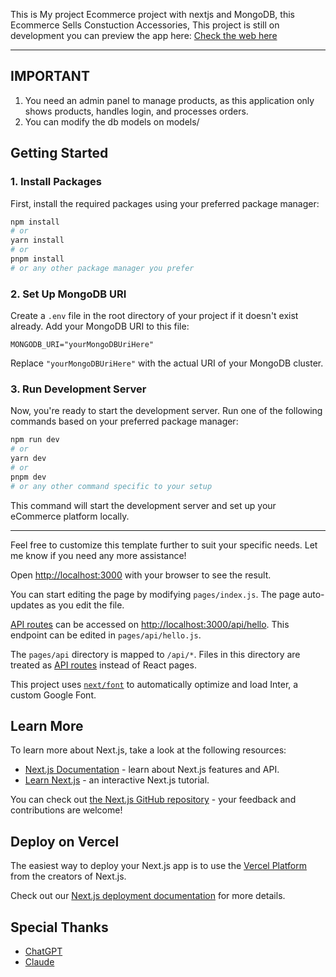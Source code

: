This is My project Ecommerce project with nextjs and MongoDB, this Ecommerce Sells Constuction Accessories, This project is still on development
you can preview the app here:
[Check the web here](https://penelitian-ilmiah.vercel.app/)

---

## IMPORTANT
1. You need an admin panel to manage products, as this application only shows products, handles login, and processes orders.
2. You can modify the db models on models/

## Getting Started

### 1. Install Packages

First, install the required packages using your preferred package manager:

```bash
npm install
# or
yarn install
# or
pnpm install
# or any other package manager you prefer
```

### 2. Set Up MongoDB URI

Create a `.env` file in the root directory of your project if it doesn't exist already. Add your MongoDB URI to this file:

```dotenv
MONGODB_URI="yourMongoDBUriHere"
```

Replace `"yourMongoDBUriHere"` with the actual URI of your MongoDB cluster.

### 3. Run Development Server

Now, you're ready to start the development server. Run one of the following commands based on your preferred package manager:

```bash
npm run dev
# or
yarn dev
# or
pnpm dev
# or any other command specific to your setup
```

This command will start the development server and set up your eCommerce platform locally.

---

Feel free to customize this template further to suit your specific needs. Let me know if you need any more assistance!

Open [http://localhost:3000](http://localhost:3000) with your browser to see the result.

You can start editing the page by modifying `pages/index.js`. The page auto-updates as you edit the file.

[API routes](https://nextjs.org/docs/api-routes/introduction) can be accessed on [http://localhost:3000/api/hello](http://localhost:3000/api/hello). This endpoint can be edited in `pages/api/hello.js`.

The `pages/api` directory is mapped to `/api/*`. Files in this directory are treated as [API routes](https://nextjs.org/docs/api-routes/introduction) instead of React pages.

This project uses [`next/font`](https://nextjs.org/docs/basic-features/font-optimization) to automatically optimize and load Inter, a custom Google Font.

## Learn More

To learn more about Next.js, take a look at the following resources:

- [Next.js Documentation](https://nextjs.org/docs) - learn about Next.js features and API.
- [Learn Next.js](https://nextjs.org/learn) - an interactive Next.js tutorial.

You can check out [the Next.js GitHub repository](https://github.com/vercel/next.js/) - your feedback and contributions are welcome!

## Deploy on Vercel

The easiest way to deploy your Next.js app is to use the [Vercel Platform](https://vercel.com/new?utm_medium=default-template&filter=next.js&utm_source=create-next-app&utm_campaign=create-next-app-readme) from the creators of Next.js.

Check out our [Next.js deployment documentation](https://nextjs.org/docs/deployment) for more details.

## Special Thanks

- [ChatGPT](https://chatgpt.com/)
- [Claude](https://claude.ai/)
